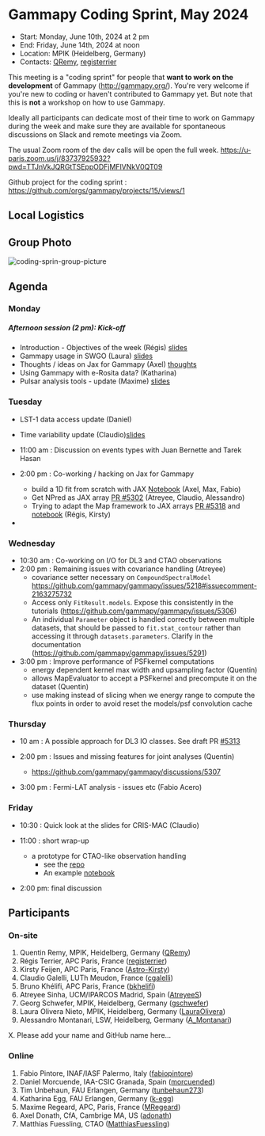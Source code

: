 # Gammapy Coding Sprint, May 2024

* Start: Monday, June 10th, 2024 at 2 pm
* End: Friday, June 14th, 2024 at noon
* Location: MPIK (Heidelberg, Germany)
* Contacts: [QRemy](https://github.com/QRemy), [registerrier](https://https://github.com/github.com/registerrier)

This meeting is a "coding sprint" for people that **want to work on the development** of Gammapy
(http://gammapy.org/). You're very welcome if you're new to coding or haven't contributed to
Gammapy yet. But note that this is **not** a workshop on how to use Gammapy.

Ideally all participants can dedicate most of their time to work on Gammapy during the week and make sure they are available for spontaneous discussions on Slack and remote meetings via Zoom.

The usual Zoom room of the dev calls will be open the full week.
https://u-paris.zoom.us/j/83737925932?pwd=TTJnVkJQRGtTSEppODFjMFlVNkV0QT09

Github project for the coding sprint : https://github.com/orgs/gammapy/projects/15/views/1

## Local Logistics

## Group Photo


![coding-sprin-group-picture](https://github.com/gammapy/gammapy-meetings/assets/3715928/9a503c9f-aeb5-466b-8cc0-d67ec039603b)


## Agenda


### Monday
##### Afternoon session (2 pm): Kick-off
- Introduction - Objectives of the week (Régis) [slides](slides/coding_sprint_intro.pdf)
- Gammapy usage in SWGO (Laura) [slides](slides/gammapy-swgo-coding-sprint.pdf)
- Thoughts / ideas on Jax for Gammapy (Axel) [thoughts](slides/gammapy-jax.pdf)
- Using Gammapy with e-Rosita data? (Katharina)
- Pulsar analysis tools - update (Maxime) [slides](slides/pulsar_status.pdf)

### Tuesday

- LST-1 data access update (Daniel)
- Time variability update (Claudio)[slides](slides/Variability_Gammapy_coding_sprint.pdf)

- 11:00 am : Discussion on events types with Juan Bernette and Tarek Hasan
- 2:00 pm : Co-working / hacking on Jax for Gammapy
  - build a 1D fit from scratch with JAX [Notebook](notes/jax-gammapy-from-scratch.ipynb) (Axel, Max, Fabio)
  - Get NPred as JAX array [PR #5302](https://github.com/gammapy/gammapy/pull/5302) (Atreyee, Claudio, Alessandro)
  - Trying to adapt the Map framework to JAX arrays [PR #5318](https://github.com/gammapy/gammapy/pull/5318) and [notebook](notes/map_with_jax.ipynb) (Régis, Kirsty) 

-
### Wednesday

- 10:30 am : Co-working on I/O for DL3 and CTAO observations
- 2:00 pm : Remaining issues with covariance handling (Atreyee)
  - covariance setter necessary on `CompoundSpectralModel` https://github.com/gammapy/gammapy/issues/5218#issuecomment-2163275732
  - Access only `FitResult.models`. Expose this consistently in the tutorials (https://github.com/gammapy/gammapy/issues/5306)
  - An individual `Parameter` object is handled correctly between multiple datasets, that should be passed to `fit.stat_contour` rather than accessing it through `datasets.parameters`. Clarify in the documentation (https://github.com/gammapy/gammapy/issues/5291)
- 3:00 pm : Improve performance of PSFkernel computations
  - energy dependent kernel max width and upsampling factor (Quentin)
  - allows MapEvaluator to accept a PSFkernel and precompute it on the dataset (Quentin)
  - use making instead of slicing  when we energy range to compute the flux points in order to avoid reset the models/psf convolution cache

  
### Thursday
- 10 am : A possible approach for DL3 IO classes. See draft PR [#5313](https://github.com/gammapy/gammapy/pull/5313)

- 2:00 pm : Issues and missing features for joint analyses (Quentin)
  - https://github.com/gammapy/gammapy/discussions/5307
- 3:00 pm : Fermi-LAT analysis - issues etc (Fabio Acero)

### Friday

- 10:30 : Quick look at the slides for CRIS-MAC (Claudio)
- 11:00 : short wrap-up
  - a prototype for CTAO-like observation handling
    - see the [repo](https://github.com/gammapy/ctao_data_model/)
    - An example [notebook](https://github.com/gammapy/ctao_data_model/blob/main/data_reduction_4D.ipynb)
   
- 2:00 pm: final discussion
  
## Participants

### On-site

1. Quentin Remy, MPIK, Heidelberg, Germany ([QRemy](https://github.com/QRemy))
2. Régis Terrier, APC Paris, France ([registerrier](https://github.com/registerrier))
3. Kirsty Feijen, APC Paris, France ([Astro-Kirsty](https://github.com/Astro-Kirsty))
4. Claudio Galelli, LUTh Meudon, France ([cgalelli](https://github.com/cgalelli))
5. Bruno Khélifi, APC Paris, France ([bkhelifi](https://github.com/bkhelifi))
6. Atreyee Sinha, UCM/IPARCOS Madrid, Spain ([AtreyeeS](https://github.com/AtreyeeS))
7. Georg Schwefer, MPIK, Heidelberg, Germany ([gschwefer](https://github.com/gschwefer))
8. Laura Olivera Nieto, MPIK, Heidelberg, Germany ([LauraOlivera](https://github.com/LauraOlivera))
9. Alessandro Montanari, LSW, Heidelberg, Germany ([A_Montanari](https://github.com/alessandromontanari))

X. Please add your name and GitHub name here...

### Online

1. Fabio Pintore, INAF/IASF Palermo, Italy ([fabiopintore](https://github.com/fabiopintore))
2. Daniel Morcuende, IAA-CSIC Granada, Spain ([morcuended](https://github.com/morcuended))
3. Tim Unbehaun, FAU Erlangen, Germany ([tunbehaun273](https://github.com/tunbehaun273))
4. Katharina Egg, FAU Erlangen, Germany ([k-egg](https://github.com/k-egg))
5. Maxime Regeard, APC, Paris, France ([MRegeard](https://github.com/MRegeard))
6. Axel Donath, CfA, Cambrige MA, US ([adonath](https://github.com/adonath))
7. Matthias Fuessling, CTAO ([MatthiasFuessling](https://github.com/MatthiasFuessling))
